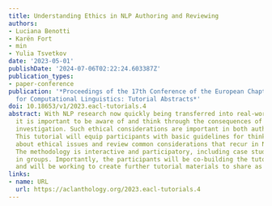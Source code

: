```yaml
---
title: Understanding Ethics in NLP Authoring and Reviewing
authors:
- Luciana Benotti
- Karën Fort
- min
- Yulia Tsvetkov
date: '2023-05-01'
publishDate: '2024-07-06T02:22:24.603387Z'
publication_types:
- paper-conference
publication: '*Proceedings of the 17th Conference of the European Chapter of the Association
  for Computational Linguistics: Tutorial Abstracts*'
doi: 10.18653/v1/2023.eacl-tutorials.4
abstract: With NLP research now quickly being transferred into real-world applications,
  it is important to be aware of and think through the consequences of our scientific
  investigation. Such ethical considerations are important in both authoring and reviewing.
  This tutorial will equip participants with basic guidelines for thinking deeply
  about ethical issues and review common considerations that recur in NLP research.
  The methodology is interactive and participatory, including case studies and working
  in groups. Importantly, the participants will be co-building the tutorial outcomes
  and will be working to create further tutorial materials to share as public outcomes.
links:
- name: URL
  url: https://aclanthology.org/2023.eacl-tutorials.4
---
```

